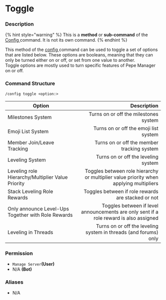 # Toggle

### Description

{% hint style="warning" %}
This is a **method** or **sub-command** of the [Config ](./)command. It is not its own command.
{% endhint %}

This method of the [config ](./)command can be used to toggle a set of options that are listed below. These options are booleans, meaning that they can only be turned either on or off, or set from one value to another.\
Toggle options are mostly used to turn specific features of Pepe Manager on or off.

### Command Structure

```
/config toggle <option:>
```

| Option                                             |                                                                            Description |
| -------------------------------------------------- | -------------------------------------------------------------------------------------: |
| Milestones System                                  |                                                  Turns on or off the milestones system |
| Emoji List System                                  |                                                  Turns on or off the emoji list system |
| Member Join/Leave Tracking                         |                                             Turns on or off the member tracking system |
| Leveling System                                    |                                                    Turns on or off the leveling system |
| Leveling role Hierarchy/Multiplier Value Priority  |  Toggles between role hierarchy or multiplier value priority when applying multipliers |
| Stack Leveling Role Rewards                        |                                     Toggles between if role rewards are stacked or not |
| Only announce Level-Ups Together with Role Rewards | Toggles between if level announcements are only sent if a role reward is also assigned |
| Leveling in Threads                                |                       Turns on or off the leveling system in threads (and forums) only |

### **Permission**

* `Manage Server`**(User)**
* N/A **(Bot)**

### Aliases

* N/A

